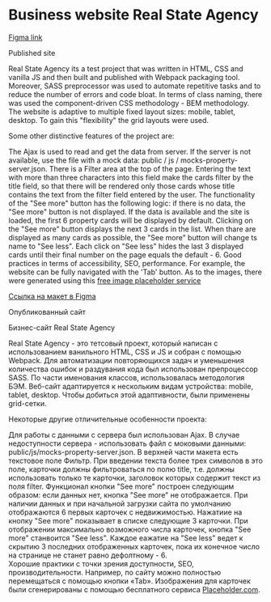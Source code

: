 # Business website Real State Agency
[Figma link](https://www.figma.com/file/cY6tKxpA9pFG4RBen42GSK/UI-Dev---test-task-2-(Copy-of-test-project-Fuse8)?node-id=0%3A1)

Published site

Real State Agency its a test project that was written in HTML, CSS and vanilla JS and then built and published with Webpack packaging tool. Moreover, SASS preprocessor was used to automate repetitive tasks and to reduce the number of errors and code bloat. In terms of class naming, there was used the component-driven CSS methodology - BEM methodology. The website is adaptive to multiple fixed layout sizes: mobile, tablet, desktop. To gain this "flexibility" the grid layouts were used.

Some other distinctive features of the project are:

The Ajax is used to read and get the data from server. If the server is not available, use the file with a mock data: public / js / mocks-property-server.json.
There is a Filter area at the top of the page.  Entering the text with more than three characters into this field make the cards filter by the title field, so that there will be rendered only those cards whose title contains the text from the filter field entered by the user.
The functionality of the "See more" button has the following logic: if there is no data, the "See more" button is not displayed. If the data is available and the site is loaded, the first 6 property cards will be displayed by default. Clicking on the "See more" button displays the next 3 cards in the list. When thare are displayed as many cards as possible, the "See more" button will change ts name to "See less". Each click on "See less" hides the last 3 displayed cards until their final number on the page equals the default - 6.
Good practices in terms of accessibility, SEO, performance. For example, the website can be fully navigated with the 'Tab' button.
As to the images, there were generated using this [free image placeholder service](https://placeholder.com/)

[Ссылка на макет в Figma]((https://www.figma.com/file/cY6tKxpA9pFG4RBen42GSK/UI-Dev---test-task-2-(Copy-of-test-project-Fuse8)?node-id=0%3A1))

Опубликованный сайт

Бизнес-сайт Real State Agency

Real State Agency - это тетсовый проект, который написан с использованием ванильного HTML, CSS и JS и собран с помощью Webpack. Для автоматизации повторяющихся задач и уменьшения количества ошибок и раздувания кода был использован препроцессор SASS. По части именования классов, использовалась методология БЭМ. Веб-сайт адаптируется к нескольким видам устройства: mobile, tablet, desktop. Чтобы добиться этой адаптивности, были применены grid-сетки.

Некоторые другие отличительные особенности проекта:

Для работы с данными с сервера был использован Ajax. В случае недоступности сервера - использовать файл с моковыми данными: public/js/mocks-property-server.json.
В верхней части макета есть текстовое поле Фильтр. При введении текста более трех символов в это поле, карточки должны фильтроваться по полю title, т.е. должны использовать только те карточки, заголовок которых содержит текст из поля filter.
Функционал кнопки "See more" построен следующим образом: если данных нет, кнопка "See more" не отображается. При наличии данных и при начальной загрузки сайта по умолчанию отображаются 6 первых карточек с недвижимостью. Нажатиие на кнопку "See more" показывает в списке следующие 3 карточки. При отображении максимально возможного числа карточек, кнопка "See more" станвоится "See less". Каждое еажатие на "See less" ведет к скрытию 3 последних отображенных карточек, пока их конечное число на странице не станет равно дефолтному - 6.  
Хорошие практики с точки зрения доступности, SEO, производительности. Например, по сайту можно полностью перемещаться с помощью кнопки «Tab».
Изображения для карточек были сгенерированы с помощью бесплатного сервиса [Placeholder.com](https://placeholder.com/).